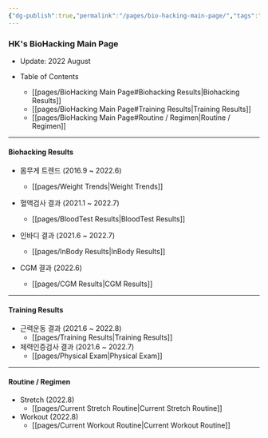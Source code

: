 ```yaml
---
{"dg-publish":true,"permalink":"/pages/bio-hacking-main-page/","tags":"gardenEntry","dgHomeLink":true,"dgPassFrontmatter":false}
---
```



### HK's BioHacking Main Page

- Update: 2022 August


- Table of Contents
	- [[pages/BioHacking Main Page#Biohacking Results|Biohacking Results]]
	- [[pages/BioHacking Main Page#Training Results|Training Results]]
	- [[pages/BioHacking Main Page#Routine / Regimen|Routine / Regimen]]

<div style="page-break-after: always;"></div>

---



#### Biohacking Results
- 몸무게 트렌드 (2016.9 ~ 2022.6)
	- [[pages/Weight Trends|Weight Trends]]
- 혈액검사 결과 (2021.1 ~ 2022.7)
	- [[pages/BloodTest Results|BloodTest Results]]

- 인바디 결과 (2021.6 ~ 2022.7)
	- [[pages/InBody Results|InBody Results]]
- CGM 결과 (2022.6)
	- [[pages/CGM Results|CGM Results]]


<div style="page-break-after: always;"></div>

---

#### Training Results
- 근력운동 결과 (2021.6 ~ 2022.8)
	- [[pages/Training Results|Training Results]]
- 체력인증검사 결과 (2021.6 ~ 2022.7)
	- [[pages/Physical Exam|Physical Exam]]



<div style="page-break-after: always;"></div>

---

#### Routine / Regimen
- Stretch (2022.8)
	- [[pages/Current Stretch Routine|Current Stretch Routine]]
- Workout (2022.8)
	- [[pages/Current Workout Routine|Current Workout Routine]]

